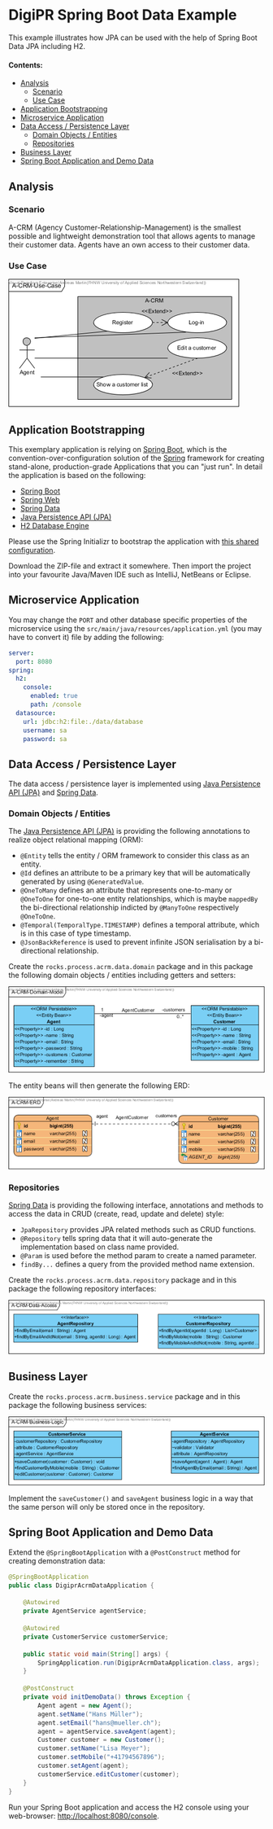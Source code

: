 # DigiPR Spring Boot Data Example

This example illustrates how JPA can be used with the help of Spring Boot Data JPA including H2.

#### Contents:
- [Analysis](#analysis)
	- [Scenario](#scenario)
	- [Use Case](#use-case)
- [Application Bootstrapping](#application-bootstrapping)
- [Microservice Application](#microservice-application)
- [Data Access / Persistence Layer](#data-access--persistence-layer)
	- [Domain Objects / Entities](#domain-objects--entities)
	- [Repositories](#repositories)
- [Business Layer](#business-layer)
- [Spring Boot Application and Demo Data](#spring-boot-application-and-demo-data)

## Analysis

### Scenario

A-CRM (Agency Customer-Relationship-Management) is the smallest possible and lightweight demonstration tool that allows agents to manage their customer data. Agents have an own access to their customer data.

### Use Case
![](images/A-CRM-Use-Case.png)

## Application Bootstrapping

This exemplary application is relying on [Spring Boot](https://projects.spring.io/spring-boot), which is the convention-over-configuration solution of the [Spring](https://spring.io) framework for creating stand-alone, production-grade Applications that you can "just run". In detail the application is based on the following:

- [Spring Boot](https://projects.spring.io/spring-boot)
- [Spring Web](https://docs.spring.io/spring/docs/current/spring-framework-reference/web.html)
- [Spring Data](https://projects.spring.io/spring-data)
- [Java Persistence API (JPA)](http://www.oracle.com/technetwork/java/javaee/tech/persistence-jsp-140049.html)
- [H2 Database Engine](https://www.h2database.com)

Please use the Spring Initializr to bootstrap the application with [this shared configuration](https://start.spring.io/#!type=maven-project&language=java&platformVersion=2.2.1.RELEASE&packaging=jar&jvmVersion=1.8&groupId=rocks.process.acrm&artifactId=digipr-acrm-data&name=digipr-acrm-data&description=demo%20project%20for%20spring%20boot&packageName=rocks.process.acrm&dependencies=data-jpa,web,h2).

Download the ZIP-file and extract it somewhere. Then import the project into your favourite Java/Maven IDE such as IntelliJ, NetBeans or Eclipse.

## Microservice Application

You may change the `PORT` and other database specific properties of the microservice using the `src/main/java/resources/application.yml` (you may have to convert it) file by adding the following:

```yml
server:
  port: 8080
spring:
  h2:
    console:
      enabled: true
      path: /console
  datasource:
    url: jdbc:h2:file:./data/database
    username: sa
    password: sa
```
## Data Access / Persistence Layer

The data access / persistence layer is implemented using [Java Persistence API (JPA)](http://www.oracle.com/technetwork/java/javaee/tech/persistence-jsp-140049.html) and [Spring Data](https://projects.spring.io/spring-data).

### Domain Objects / Entities

The [Java Persistence API (JPA)](http://www.oracle.com/technetwork/java/javaee/tech/persistence-jsp-140049.html) is providing the following annotations to realize object relational mapping (ORM):

- `@Entity` tells the entity / ORM framework to consider this class as an entity.
- `@Id` defines an attribute to be a primary key that will be automatically generated by using `@GeneratedValue`.
- `@OneToMany` defines an attribute that represents one-to-many or `@OneToOne` for one-to-one entity relationships, which is maybe `mappedBy` the bi-directional relationship indicted by `@ManyToOne` respectively `@OneToOne`.
- `@Temporal(TemporalType.TIMESTAMP)` defines a temporal attribute, which is in this case of type timestamp.
- `@JsonBackReference` is used to prevent infinite JSON serialisation by a bi-directional relationship.

Create the `rocks.process.acrm.data.domain` package and in this package the following domain objects / entities including getters and setters:

![](images/A-CRM-Domain-Model.png)

The entity beans will then generate the following ERD:

![](images/A-CRM-ERD.png)

### Repositories

[Spring Data](https://projects.spring.io/spring-data) is providing the following interface, annotations and methods to access the data in CRUD (create, read, update and delete) style:
- `JpaRepository` provides JPA related methods such as CRUD functions.
- `@Repository` tells spring data that it will auto-generate the implementation based on class name provided.
- `@Param` is used before the method param to create a named parameter.
- `findBy...` defines a query from the provided method name extension.

Create the `rocks.process.acrm.data.repository` package and in this package the following repository interfaces:

![](images/A-CRM-Data-Access.png)

## Business Layer

Create the `rocks.process.acrm.business.service` package and in this package the following business services:

![](images/A-CRM-Business-Logic.png)

Implement the `saveCustomer()` and `saveAgent` business logic in a way that the same person will only be stored once in the repository.

## Spring Boot Application and Demo Data

Extend the `@SpringBootApplication` with a `@PostConstruct` method for creating demonstration data:

```java
@SpringBootApplication
public class DigiprAcrmDataApplication {
	
	@Autowired
	private AgentService agentService;
	
	@Autowired
	private CustomerService customerService;

	public static void main(String[] args) {
		SpringApplication.run(DigiprAcrmDataApplication.class, args);
	}
	
	@PostConstruct
	private void initDemoData() throws Exception {
		Agent agent = new Agent();
		agent.setName("Hans Müller");
		agent.setEmail("hans@mueller.ch");
		agent = agentService.saveAgent(agent);
		Customer customer = new Customer();
		customer.setName("Lisa Meyer");
		customer.setMobile("+41794567896");
		customer.setAgent(agent);
		customerService.editCustomer(customer);
	}
}
```

Run your Spring Boot application and access the H2 console using your web-browser: [http://localhost:8080/console](http://localhost:8080/console).